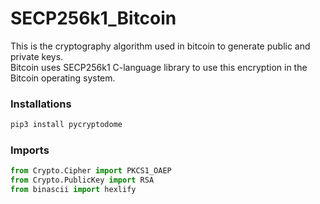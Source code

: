 # SECP256k1_Bitcoin

This is the cryptography algorithm used in bitcoin to generate public and private keys.  
Bitcoin uses SECP256k1 C-language library to use this encryption in the Bitcoin operating system.

### Installations

```sh
pip3 install pycryptodome
```

### Imports

```py
from Crypto.Cipher import PKCS1_OAEP
from Crypto.PublicKey import RSA
from binascii import hexlify
```
